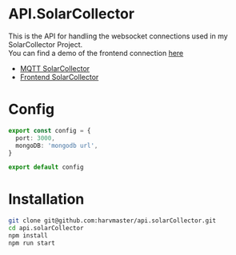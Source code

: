 # API.SolarCollector
This is the API for handling the websocket connections used in my SolarCollector Project.<br />
You can find a demo of the frontend connection [here](https://www.solar.mc.hzuccon.com/#/demo)
- [MQTT SolarCollector](https://github.com/harvmaster/SolarCollector)
- [Frontend SolarCollector](https://github.com/harvmaster/www.SolarCollector)
  
# Config
```ts
export const config = {
  port: 3000,
  mongoDB: 'mongodb url',
}

export default config
```

# Installation
```bash
git clone git@github.com:harvmaster/api.solarCollector.git
cd api.solarCollector
npm install
npm run start
```

